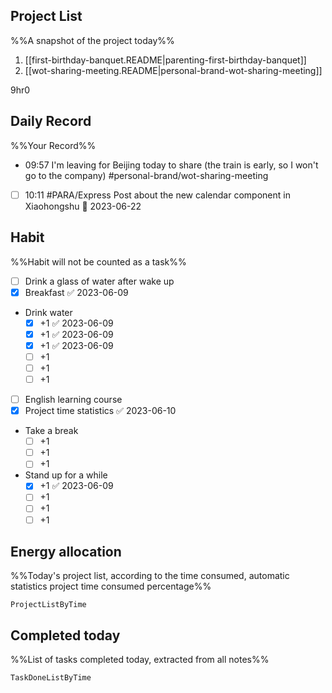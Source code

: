 ## Project List
%%A snapshot of the project today%%
1. [[first-birthday-banquet.README|parenting-first-birthday-banquet]]
2. [[wot-sharing-meeting.README|personal-brand-wot-sharing-meeting]]

9hr0

## Daily Record
%%Your Record%%
- 09:57 I'm leaving for Beijing today to share (the train is early, so I won't go to the company) #personal-brand/wot-sharing-meeting 
- [ ] 10:11 #PARA/Express Post about the new calendar component in Xiaohongshu 📅 2023-06-22
## Habit
%%Habit will not be counted as a task%%
- [ ] Drink a glass of water after wake up
- [x] Breakfast ✅ 2023-06-09
- Drink water
	- [x] +1 ✅ 2023-06-09
	- [x] +1 ✅ 2023-06-09
	- [x] +1 ✅ 2023-06-09
	- [ ] +1
	- [ ] +1
	- [ ] +1
- [ ] English learning course
- [x] Project time statistics ✅ 2023-06-10
- Take a break
	- [ ] +1
	- [ ] +1
	- [ ] +1
- Stand up for a while
	- [x] +1 ✅ 2023-06-09
	- [ ] +1
	- [ ] +1
	- [ ] +1
	
## Energy allocation
%%Today's project list, according to the time consumed, automatic statistics project time consumed percentage%%
```PeriodicPARA
ProjectListByTime
```

## Completed today
%%List of tasks completed today, extracted from all notes%%
```PeriodicPARA
TaskDoneListByTime
```
